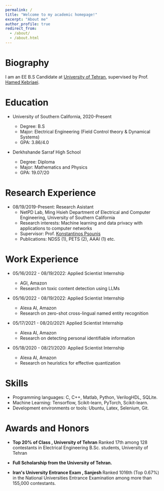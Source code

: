 ```yaml
---
permalink: /
title: "Welcome to my academic homepage!"
excerpt: "About me"
author_profile: true
redirect_from: 
  - /about/
  - /about.html
---
```


Biography
=========
I am an EE B.S Candidate at [University of Tehran](https://ut.ac.ir/en), supervised by Prof. [Hamed Kebriaei](https://scholar.google.com/citations?user=eDseLNYAAAAJ&hl=en).

Education
=========
* University of Southern California, 2020-Present
  * Degree: B.S
  * Major: Electrical Engineering (Field Control theory & Dynamical Systems)
  * GPA: 3.86/4.0
  
* Derkhshande Sarraf High School
  * Degree: Diploma
  * Major: Mathematics and Physics
  * GPA: 19.07/20

Research Experience
===================
* 08/19/2019-Present: Research Asistant
  * NetPD Lab, Ming Hsieh Department of Electrical and Computer Engineering, University of Southern California 
  * Research interests: Machine learning and data privacy with applications to computer networks
  * Supervisor: Prof. [Konstantinos Psounis](https://sites.usc.edu/kpsounis/)
  * Publications: NDSS (1), PETS (2), AAAI (1) etc.
  

Work Experience
===============
* 05/16/2022 - 08/19/2022: Applied Scientist Internship
  * AGI, Amazon
  * Research on toxic content detection using LLMs
 
* 05/16/2022 - 08/19/2022: Applied Scientist Internship
  * Alexa AI, Amazon
  * Research on zero-shot cross-lingual named entity recognition

* 05/17/2021 - 08/20/2021: Applied Scientist Internship
  * Alexa AI, Amazon
  * Research on detecting personal identifiable information

* 05/18/2020 - 08/21/2020: Applied Scientist Internship
  * Alexa AI, Amazon
  * Research on heuristics for effective quantization


Skills
======
* Programming languages: C, C++, Matlab, Python, VerilogHDL, SQLite.
* Machine Learning: Tensorflow, Scikit-learn, PyTorch, Scikit-learn.
* Development environments or tools: Ubuntu, Latex, Selenium, Git.

Awards and Honors
=================
* <strong>Top 20% of Class , University of Tehran</strong> Ranked 17th among 128 contestants in Electrical Engineering B.Sc. students, University of Tehran

* <strong> Full Scholarship from the University of Tehran. </strong>

* <strong> Iran's University Entrance Exam , Sanjesh </strong>
Ranked 1016th  (Top 0.67%) in the National Universities Entrance Examination among more than 155,000 contestants. 